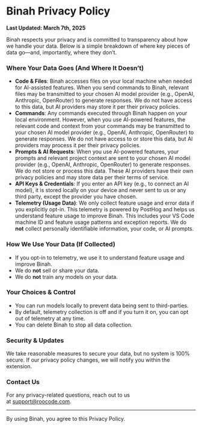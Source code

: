 # Binah Privacy Policy

**Last Updated: March 7th, 2025**

Binah respects your privacy and is committed to transparency about how we handle your data. Below is a simple breakdown of where key pieces of data go—and, importantly, where they don’t.

### **Where Your Data Goes (And Where It Doesn’t)**

- **Code & Files**: Binah accesses files on your local machine when needed for AI-assisted features. When you send commands to Binah, relevant files may be transmitted to your chosen AI model provider (e.g., OpenAI, Anthropic, OpenRouter) to generate responses. We do not have access to this data, but AI providers may store it per their privacy policies.
- **Commands**: Any commands executed through Binah happen on your local environment. However, when you use AI-powered features, the relevant code and context from your commands may be transmitted to your chosen AI model provider (e.g., OpenAI, Anthropic, OpenRouter) to generate responses. We do not have access to or store this data, but AI providers may process it per their privacy policies.
- **Prompts & AI Requests**: When you use AI-powered features, your prompts and relevant project context are sent to your chosen AI model provider (e.g., OpenAI, Anthropic, OpenRouter) to generate responses. We do not store or process this data. These AI providers have their own privacy policies and may store data per their terms of service.
- **API Keys & Credentials**: If you enter an API key (e.g., to connect an AI model), it is stored locally on your device and never sent to us or any third party, except the provider you have chosen.
- **Telemetry (Usage Data)**: We only collect feature usage and error data if you explicitly opt-in. This telemetry is powered by PostHog and helps us understand feature usage to improve Binah. This includes your VS Code machine ID and feature usage patterns and exception reports. We do **not** collect personally identifiable information, your code, or AI prompts.

### **How We Use Your Data (If Collected)**

- If you opt-in to telemetry, we use it to understand feature usage and improve Binah.
- We do **not** sell or share your data.
- We do **not** train any models on your data.

### **Your Choices & Control**

- You can run models locally to prevent data being sent to third-parties.
- By default, telemetry collection is off and if you turn it on, you can opt out of telemetry at any time.
- You can delete Binah to stop all data collection.

### **Security & Updates**

We take reasonable measures to secure your data, but no system is 100% secure. If our privacy policy changes, we will notify you within the extension.

### **Contact Us**

For any privacy-related questions, reach out to us at support@roocode.com.

---

By using Binah, you agree to this Privacy Policy.
